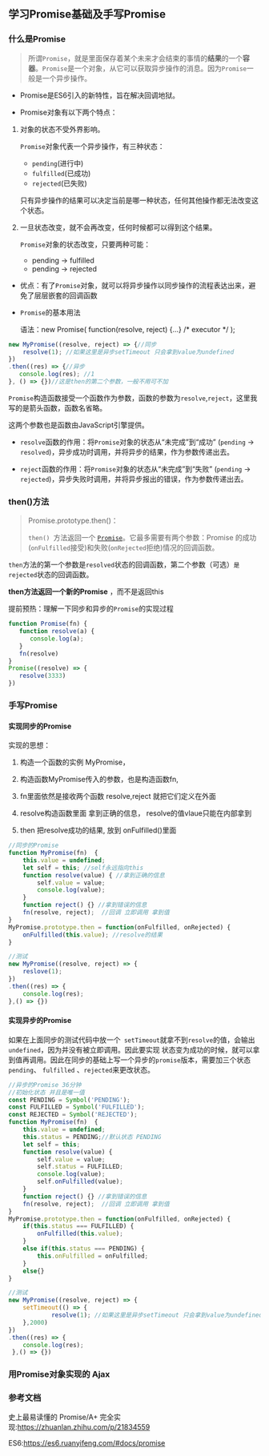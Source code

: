 ## 学习Promise基础及手写Promise

### 什么是Promise

> 所谓`Promise`，就是里面保存着某个未来才会结束的事情的**结果**的一个**容器**。`Promise`是一个对象，从它可以获取异步操作的消息。因为`Promise`一般是一个异步操作。

- Promise是ES6引入的新特性，旨在解决回调地狱。

- Promise对象有以下两个特点：

1. 对象的状态不受外界影响。

   `Promise`对象代表一个异步操作，有三种状态：

   - `pending`(进行中)
   - `fulfilled`(已成功)
   - `rejected`(已失败)

   只有异步操作的结果可以决定当前是哪一种状态，任何其他操作都无法改变这个状态。

2. 一旦状态改变，就不会再改变，任何时候都可以得到这个结果。

   `Promise`对象的状态改变，只要两种可能：

   - pending  ->  fulfilled
   - pending  ->  rejected

- 优点：有了`Promise`对象，就可以将异步操作以同步操作的流程表达出来，避免了层层嵌套的回调函数

- `Promise`的基本用法

  语法：new Promise( function(resolve, reject) {...} /* executor */  );

```javascript
new MyPromise((resolve, reject) => {//同步
    resolve(1); //如果这里是异步setTimeout 只会拿到value为undefined
})
.then((res) => {//异步
   console.log(res); //1
}, () => {})//这是then的第二个参数，一般不用可不加
```

`Promise`构造函数接受一个函数作为参数，函数的参数为`resolve`,`reject`，这里我写的是箭头函数，函数名省略。

这两个参数也是函数由JavaScript引擎提供。

- `resolve`函数的作用：将`Promise`对象的状态从“未完成”到“成功” (`pending`  ->  `resolved`)，异步成功时调用，并将异步的结果，作为参数传递出去。

- `reject`函数的作用：将`Promise`对象的状态从“未完成”到“失败” (`pending`  ->  `rejected`)，异步失败时调用，并将异步报出的错误，作为参数传递出去。

### then()方法

> Promise.prototype.then()：
>
>  `then() `方法返回一个 [`Promise`](https://developer.mozilla.org/zh-CN/docs/Web/API/Promise)。它最多需要有两个参数：Promise 的成功(`onFulfilled`接受)和失败(`onRejected`拒绝)情况的回调函数。

`then`方法的第一个参数是`resolved`状态的回调函数，第二个参数（可选）`是rejected`状态的回调函数。

**then方法返回一个新的Promise** ，而不是返回this

提前预热：理解一下同步和异步的`Promise`的实现过程

```javascript
function Promise(fn) {
   function resolve(a) {
      console.log(a);
   }
   fn(resolve)
}
Promise((resolve) => {
   resolve(3333)
})
```

### 手写Promise

#### 实现同步的Promise

实现的思想：

1. 构造一个函数的实例 MyPromise，

2.  构造函数MyPromise传入的参数，也是构造函数fn,

3.  fn里面依然是接收两个函数 resolve,reject 就把它们定义在外面

4.  resolve构造函数里面 拿到正确的信息， resolve的值vlaue只能在内部拿到

5.  then 把resolve成功的结果, 放到 onFulfilled()里面

```javascript
//同步的Promise
function MyPromise(fn)	{
    this.value = undefined;
    let self = this; //self永远指向this
    function resolve(value) { //拿到正确的信息
        self.value = value;
        console.log(value);
    }
    function reject() {} //拿到错误的信息
    fn(resolve, reject);  //回调 立即调用 拿到值
}
MyPromise.prototype.then = function(onFulfilled, onRejected) {
    onFulfilled(this.value); //resolve的结果
}

//测试
new MyPromise((resolve, reject) => {
    reslove(1);
})
.then((res) => {
    console.log(res);
},() => {})
```

#### 实现异步的Promise

如果在上面同步的测试代码中放一个`  setTimeout `就拿不到`resolve`的值，会输出`undefined`，因为并没有被立即调用。因此要实现 状态变为成功的时候，就可以拿到值再调用。因此在同步的基础上写一个异步的`promise`版本，需要加三个状态`pending`、 `fulfilled` 、`rejected`来更改状态。

```javascript
//异步的Promise 36分钟
//初始化状态 并且是唯一值
const PENDING = Symbol('PENDING');
const FULFILLED = Symbol('FULFILLED');
const REJECTED = Symbol('REJECTED');
function MyPromise(fn)	{
    this.value = undefined;
    this.status = PENDING;//默认状态 PENDING
    let self = this; 
    function resolve(value) { 
        self.value = value;
        self.status = FULFILLED;
        console.log(value);
        self.onFulfilled(value);
    }
    function reject() {} //拿到错误的信息
    fn(resolve, reject);  //回调 立即调用 拿到值
}
MyPromise.prototype.then = function(onFulfilled, onRejected) {
    if(this.status === FULFILLED) {
        onFulfilled(this.value);
    }
    else if(this.status === PENDING) {
        this.onFulfilled = onFulfilled;
    }
    else{}
}

//测试
new MyPromise((resolve, reject) => {
    setTimeout(() => {
            resolve(1); //如果这里是异步setTimeout 只会拿到value为undefined
    },2000)
})
.then((res) => {
    console.log(res);
 },() => {})
```



### 用Promise对象实现的 Ajax





### 参考文档

史上最易读懂的 Promise/A+ 完全实现:https://zhuanlan.zhihu.com/p/21834559

ES6:https://es6.ruanyifeng.com/#docs/promise

